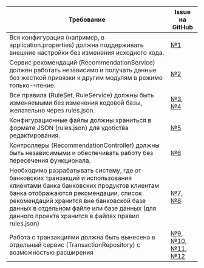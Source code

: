 | Требование                          | Issue на GitHub |
|-------------------------------------|------------------|
| Вся конфигурация (например, в application.properties) должна поддерживать внешние настройки без изменения исходного кода. | [№1](https://github.com/idol696/starbank/issues/5) |
| Сервис рекомендаций (RecommendationService) должен работать независимо и получать данные без жесткой привязки к другим модулям в режиме только-чтение. | [№2](https://github.com/idol696/starbank/issues/25) |
| Все правила (RuleSet, RuleService) должны быть изменяемыми без изменения кодовой базы, желательно через rules.json. | [№3](https://github.com/idol696/starbank/issues/24), [№4](https://github.com/idol696/starbank/issues/26) |
| Конфигурационные файлы должны храниться в формате JSON (rules.json) для удобства редактирования. | [№5](https://github.com/idol696/starbank/issues/15) |
| Контроллеры (RecommendationController) должны быть независимыми и обеспечивать работу без пересечения функционала. | [№6](https://github.com/idol696/starbank/issues/22) |
| Необходимо разрабатывать систему, где от банковских транзакций и использования клиентами банка банковских продуктов клиентам банка отображаются рекомендации, список рекомендаций хранится вне банковской базе данных в отдельном файле или базе данных (для данного проекта хранится в файлах правил rules.json) | [№7](https://github.com/idol696/starbank/issues/28), [№8](https://github.com/idol696/starbank/issues/25) | 
| Работа с транзакциями должна быть вынесена в отдельный сервис (TransactionRepository) с возможностью расширения | [№9](https://github.com/idol696/starbank/issues/30), [№10](https://github.com/idol696/starbank/issues/20), [№11](https://github.com/idol696/starbank/issues/23 ), [№12](https://github.com/idol696/starbank/issues/29) |